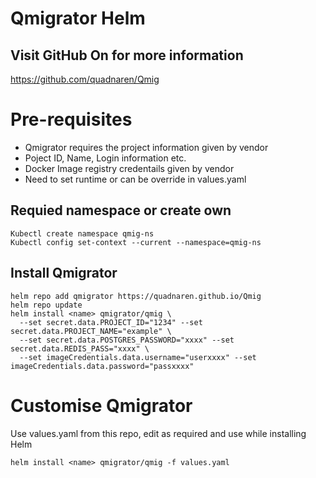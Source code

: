 # Qmigrator Helm

## Visit GitHub On for more information
https://github.com/quadnaren/Qmig

# Pre-requisites
- Qmigrator requires the project information given by vendor
- Poject ID, Name, Login information etc.
- Docker Image registry credentails given by vendor
- Need to set runtime or can be override in values.yaml

## Requied namespace or create own
```
Kubectl create namespace qmig-ns 
Kubectl config set-context --current --namespace=qmig-ns
```

## Install Qmigrator
```
helm repo add qmigrator https://quadnaren.github.io/Qmig
helm repo update
helm install <name> qmigrator/qmig \
  --set secret.data.PROJECT_ID="1234" --set secret.data.PROJECT_NAME="example" \
  --set secret.data.POSTGRES_PASSWORD="xxxx" --set secret.data.REDIS_PASS="xxxx" \
  --set imageCredentials.data.username="userxxxx" --set imageCredentials.data.password="passxxxx"
```

# Customise Qmigrator
Use values.yaml from this repo, edit as required and use while installing Helm
```
helm install <name> qmigrator/qmig -f values.yaml
```


